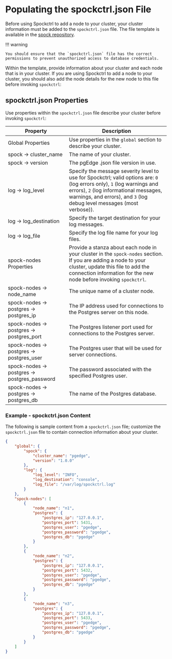 # Populating the spockctrl.json File

Before using Spockctrl to add a node to your cluster, your cluster information must be added to the `spockctrl.json` file.  The file template is available in the [spock repository](https://github.com/pgEdge/spock/blob/main/utils/spockctrl/spockctrl.json).

!!! warning

    You should ensure that the `spockctrl.json` file has the correct permissions to prevent unauthorized access to database credentials.

Within the template, provide information about your cluster and each node that is in your cluster.  If you are using Spockctrl to add a node to your cluster, you should also add the node details for the new node to this file before invoking `spockctrl`:

## spockctrl.json Properties

Use properties within the `spockctrl.json` file describe your cluster before invoking `spockctrl`:

| Property | Description |
|----------|-------------|
| Global Properties | Use properties in the `global` section to describe your cluster. |
| spock -> cluster_name | The name of your cluster. |
| spock -> version | The pgEdge .json file version in use. |
| log -> log_level | Specify the message severity level to use for Spockctrl; valid options are: `0` (log errors only), `1` (log warnings and errors), `2` (log informational messages, warnings, and errors), and `3` (log debug level messages (most verbose)). |
| log -> log_destination | Specify the target destination for your log messages. |
| log -> log_file | Specify the log file name for your log files. |
| spock-nodes Properties | Provide a stanza about each node in your cluster in the `spock-nodes` section.  If you are adding a node to your cluster, update this file to add the connection information for the new node before invoking `spockctrl`. |
| spock-nodes -> node_name | The unique name of a cluster node. |
| spock-nodes -> postgres -> postgres_ip | The IP address used for connections to the Postgres server on this node. |
| spock-nodes -> postgres -> postgres_port | The Postgres listener port used for connections to the Postgres server. |
| spock-nodes -> postgres -> postgres_user | The Postgres user that will be used for server connections. |
| spock-nodes -> postgres -> postgres_password | The password associated with the specified Postgres user. |
| spock-nodes -> postgres -> postgres_db | The name of the Postgres database. |

### Example - spockctrl.json Content

The following is sample content from a `spockctrl.json` file; customize the `spockctrl.json` file to contain connection information about your cluster.

```json
{
    "global": {
        "spock": {
            "cluster_name": "pgedge",
            "version": "1.0.0"
        },
        "log": {
            "log_level": "INFO",
            "log_destination": "console",
            "log_file": "/var/log/spockctrl.log"
        }
    },
    "spock-nodes": [
        {
            "node_name": "n1",
            "postgres": {
                "postgres_ip": "127.0.0.1",
                "postgres_port": 5431,
                "postgres_user": "pgedge",
                "postgres_password": "pgedge",
                "postgres_db": "pgedge"
            }
        },
        {
            "node_name": "n2",
            "postgres": {
                "postgres_ip": "127.0.0.1",
                "postgres_port": 5432,
                "postgres_user": "pgedge",
                "postgres_password": "pgedge",
                "postgres_db": "pgedge"
            }
        },
        {
            "node_name": "n3",
            "postgres": {
                "postgres_ip": "127.0.0.1",
                "postgres_port": 5433,
                "postgres_user": "pgedge",
                "postgres_password": "pgedge",
                "postgres_db": "pgedge"
            }
        }
    ]
}
```
